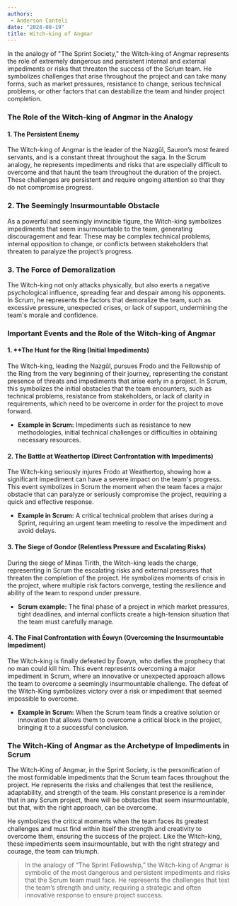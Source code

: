 ```yaml
---
authors:
 - Anderson Canteli
date: "2024-08-19"
title: Witch-king of Angmar
---
```


In the analogy of "The Sprint Society," the Witch-king of Angmar represents the role of extremely dangerous and persistent internal and external impediments or risks that threaten the success of the Scrum team. He symbolizes challenges that arise throughout the project and can take many forms, such as market pressures, resistance to change, serious technical problems, or other factors that can destabilize the team and hinder project completion.

<!--more-->

### The Role of the Witch-king of Angmar in the Analogy

#### 1. The Persistent Enemy

The Witch-king of Angmar is the leader of the Nazgûl, Sauron’s most feared servants, and is a constant threat throughout the saga. In the Scrum analogy, he represents impediments and risks that are especially difficult to overcome and that haunt the team throughout the duration of the project. These challenges are persistent and require ongoing attention so that they do not compromise progress.

### 2. The Seemingly Insurmountable Obstacle

As a powerful and seemingly invincible figure, the Witch-king symbolizes impediments that seem insurmountable to the team, generating discouragement and fear. These may be complex technical problems, internal opposition to change, or conflicts between stakeholders that threaten to paralyze the project’s progress.

### 3. The Force of Demoralization

The Witch-king not only attacks physically, but also exerts a negative psychological influence, spreading fear and despair among his opponents. In Scrum, he represents the factors that demoralize the team, such as excessive pressure, unexpected crises, or lack of support, undermining the team's morale and confidence.

### Important Events and the Role of the Witch-king of Angmar

#### 1. **The Hunt for the Ring (Initial Impediments)

The Witch-king, leading the Nazgûl, pursues Frodo and the Fellowship of the Ring from the very beginning of their journey, representing the constant presence of threats and impediments that arise early in a project. In Scrum, this symbolizes the initial obstacles that the team encounters, such as technical problems, resistance from stakeholders, or lack of clarity in requirements, which need to be overcome in order for the project to move forward.

- **Example in Scrum:** Impediments such as resistance to new methodologies, initial technical challenges or difficulties in obtaining necessary resources.

#### 2. The Battle at Weathertop (Direct Confrontation with Impediments)

The Witch-king seriously injures Frodo at Weathertop, showing how a significant impediment can have a severe impact on the team's progress. This event symbolizes in Scrum the moment when the team faces a major obstacle that can paralyze or seriously compromise the project, requiring a quick and effective response.

- **Example in Scrum:** A critical technical problem that arises during a Sprint, requiring an urgent team meeting to resolve the impediment and avoid delays.

#### 3. The Siege of Gondor (Relentless Pressure and Escalating Risks)

During the siege of Minas Tirith, the Witch-king leads the charge, representing in Scrum the escalating risks and external pressures that threaten the completion of the project. He symbolizes moments of crisis in the project, where multiple risk factors converge, testing the resilience and ability of the team to respond under pressure.

- **Scrum example:** The final phase of a project in which market pressures, tight deadlines, and internal conflicts create a high-tension situation that the team must carefully manage.

#### 4. The Final Confrontation with Éowyn (Overcoming the Insurmountable Impediment)

The Witch-king is finally defeated by Éowyn, who defies the prophecy that no man could kill him. This event represents overcoming a major impediment in Scrum, where an innovative or unexpected approach allows the team to overcome a seemingly insurmountable challenge. The defeat of the Witch-King symbolizes victory over a risk or impediment that seemed impossible to overcome.

- **Example in Scrum:** When the Scrum team finds a creative solution or innovation that allows them to overcome a critical block in the project, bringing it to a successful conclusion.

### The Witch-King of Angmar as the Archetype of Impediments in Scrum

The Witch-King of Angmar, in the Sprint Society, is the personification of the most formidable impediments that the Scrum team faces throughout the project. He represents the risks and challenges that test the resilience, adaptability, and strength of the team. His constant presence is a reminder that in any Scrum project, there will be obstacles that seem insurmountable, but that, with the right approach, can be overcome.

He symbolizes the critical moments when the team faces its greatest challenges and must find within itself the strength and creativity to overcome them, ensuring the success of the project. Like the Witch-king, these impediments seem insurmountable, but with the right strategy and courage, the team can triumph.

> In the analogy of “The Sprint Fellowship,” the Witch-king of Angmar is symbolic of the most dangerous and persistent impediments and risks that the Scrum team must face. He represents the challenges that test the team’s strength and unity, requiring a strategic and often innovative response to ensure project success.